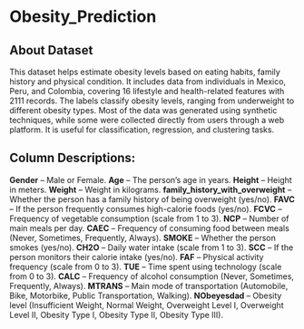 # Obesity_Prediction

## About Dataset 
This dataset helps estimate obesity levels based on eating habits, family history and physical condition. It includes data from individuals in Mexico, Peru, and Colombia, covering 16 lifestyle and health-related features with 2111 records. The labels classify obesity levels, ranging from underweight to different obesity types.
Most of the data was generated using synthetic techniques, while some were collected directly from users through a web platform. It is useful for classification, regression, and clustering tasks.

## Column Descriptions:
**Gender** – Male or Female.
**Age** – The person’s age in years.
**Height** – Height in meters.
**Weight** – Weight in kilograms.
**family_history_with_overweight** – Whether the person has a family history of being overweight (yes/no).
**FAVC** – If the person frequently consumes high-calorie foods (yes/no).
**FCVC** – Frequency of vegetable consumption (scale from 1 to 3).
**NCP** – Number of main meals per day.
**CAEC** – Frequency of consuming food between meals (Never, Sometimes, Frequently, Always).
**SMOKE** – Whether the person smokes (yes/no).
**CH2O** – Daily water intake (scale from 1 to 3).
**SCC** – If the person monitors their calorie intake (yes/no).
**FAF** – Physical activity frequency (scale from 0 to 3).
**TUE** – Time spent using technology (scale from 0 to 3).
**CALC** – Frequency of alcohol consumption (Never, Sometimes, Frequently, Always).
**MTRANS** – Main mode of transportation (Automobile, Bike, Motorbike, Public Transportation, Walking).
**NObeyesdad** – Obesity level (Insufficient Weight, Normal Weight, Overweight Level I, Overweight Level II, Obesity Type I, Obesity Type II, Obesity Type III).
